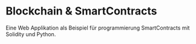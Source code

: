 # Blockchain & SmartContracts

Eine Web Applikation als Beispiel für programmierung SmartContracts mit Solidity und Python.